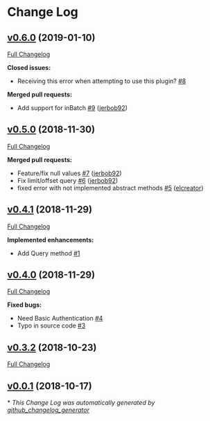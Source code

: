 # Change Log

## [v0.6.0](https://github.com/triniwiz/nativescript-couchbase-plugin/tree/v0.6.0) (2019-01-10)
[Full Changelog](https://github.com/triniwiz/nativescript-couchbase-plugin/compare/v0.5.0...v0.6.0)

**Closed issues:**

- Receiving this error when attempting to use this plugin? [\#8](https://github.com/triniwiz/nativescript-couchbase-plugin/issues/8)

**Merged pull requests:**

- Add support for inBatch [\#9](https://github.com/triniwiz/nativescript-couchbase-plugin/pull/9) ([jerbob92](https://github.com/jerbob92))

## [v0.5.0](https://github.com/triniwiz/nativescript-couchbase-plugin/tree/v0.5.0) (2018-11-30)
[Full Changelog](https://github.com/triniwiz/nativescript-couchbase-plugin/compare/v0.4.1...v0.5.0)

**Merged pull requests:**

- Feature/fix null values [\#7](https://github.com/triniwiz/nativescript-couchbase-plugin/pull/7) ([jerbob92](https://github.com/jerbob92))
- Fix limit/offset query [\#6](https://github.com/triniwiz/nativescript-couchbase-plugin/pull/6) ([jerbob92](https://github.com/jerbob92))
- fixed error with not implemented abstract methods [\#5](https://github.com/triniwiz/nativescript-couchbase-plugin/pull/5) ([elcreator](https://github.com/elcreator))

## [v0.4.1](https://github.com/triniwiz/nativescript-couchbase-plugin/tree/v0.4.1) (2018-11-29)
[Full Changelog](https://github.com/triniwiz/nativescript-couchbase-plugin/compare/v0.4.0...v0.4.1)

**Implemented enhancements:**

- Add Query method [\#1](https://github.com/triniwiz/nativescript-couchbase-plugin/issues/1)

## [v0.4.0](https://github.com/triniwiz/nativescript-couchbase-plugin/tree/v0.4.0) (2018-11-29)
[Full Changelog](https://github.com/triniwiz/nativescript-couchbase-plugin/compare/v0.3.2...v0.4.0)

**Fixed bugs:**

- Need Basic Authentication [\#4](https://github.com/triniwiz/nativescript-couchbase-plugin/issues/4)
- Typo in source code [\#3](https://github.com/triniwiz/nativescript-couchbase-plugin/issues/3)

## [v0.3.2](https://github.com/triniwiz/nativescript-couchbase-plugin/tree/v0.3.2) (2018-10-23)
[Full Changelog](https://github.com/triniwiz/nativescript-couchbase-plugin/compare/v0.0.1...v0.3.2)

## [v0.0.1](https://github.com/triniwiz/nativescript-couchbase-plugin/tree/v0.0.1) (2018-10-17)


\* *This Change Log was automatically generated by [github_changelog_generator](https://github.com/skywinder/Github-Changelog-Generator)*